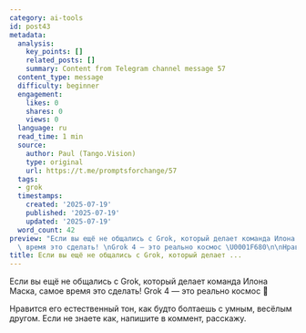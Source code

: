 ```yaml
---
category: ai-tools
id: post43
metadata:
  analysis:
    key_points: []
    related_posts: []
    summary: Content from Telegram channel message 57
  content_type: message
  difficulty: beginner
  engagement:
    likes: 0
    shares: 0
    views: 0
  language: ru
  read_time: 1 min
  source:
    author: Paul (Tango.Vision)
    type: original
    url: https://t.me/promptsforchange/57
  tags:
  - grok
  timestamps:
    created: '2025-07-19'
    published: '2025-07-19'
    updated: '2025-07-19'
  word_count: 42
preview: "Если вы ещё не общались с Grok, который делает команда Илона Маска, самое\
  \ время это сделать! \nGrok 4 — это реально космос \U0001F680\n\nНравится его естественный..."
title: Если вы ещё не общались с Grok, который делает ...
---
```


Если вы ещё не общались с Grok, который делает команда Илона Маска, самое время это сделать! 
Grok 4 — это реально космос 🚀

Нравится его естественный тон, как будто болтаешь с умным, весёлым другом. 
Если не знаете как, напишите в коммент, расскажу.